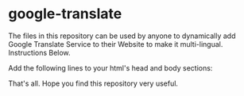 # google-translate
The files in this repository can be used by anyone to dynamically add Google Translate Service to their Website to make it multi-lingual. Instructions Below.

Add the following lines to your html's head and body sections:

<head>

<link rel="stylesheet" type="text/css" href="https://cdn.jsdelivr.net/gh/linuxguist/google-translate@main/google-translate.css">    

</head>


<body>

<script type="text/javascript" src="https://cdn.jsdelivr.net/gh/linuxguist/google-translate@main/google-translate.js"></script>  

</body>

That's all. Hope you find this repository very useful.

